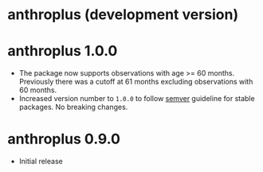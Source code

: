 # anthroplus (development version)

# anthroplus 1.0.0

* The package now supports observations with age >= 60 months. Previously there
  was a cutoff at 61 months excluding observations with 60 months.
* Increased version number to `1.0.0` to follow [semver](https://semver.org)
  guideline for stable packages. No breaking changes.

# anthroplus 0.9.0

* Initial release
